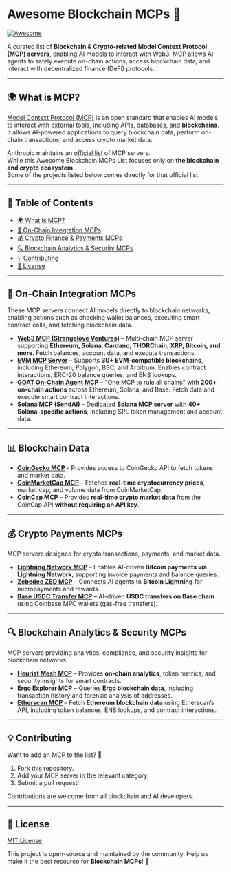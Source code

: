 # Awesome Blockchain MCPs 🚀

[![Awesome](https://awesome.re/badge.svg)](https://awesome.re)

A curated list of **Blockchain & Crypto-related Model Context Protocol (MCP) servers**, enabling AI models to interact with Web3. MCP allows AI agents to safely execute on-chain actions, access blockchain data, and interact with decentralized finance (DeFi) protocols.

---

## 🌍 What is MCP?

[Model Context Protocol (MCP)](https://modelcontextprotocol.io/introduction) is an open standard that enables AI models to interact with external tools, including APIs, databases, and **blockchains**. It allows AI-powered applications to query blockchain data, perform on-chain transactions, and access crypto market data.

Anthropic maintains an [official list](https://github.com/modelcontextprotocol/servers?tab=readme-ov-file) of MCP servers.  
While this Awesome Blockchain MCPs List focuses only on **the blockchain and crypto ecosystem**.  
Some of the projects listed below comes directly for that official list.

---

## 📌 Table of Contents

- [🌍 What is MCP?](#-what-is-mcp)
- [🔗 On-Chain Integration MCPs](#-on-chain-integration-mcps)
- [💰 Crypto Finance & Payments MCPs](#-crypto-finance--payments-mcps)
- [🔍 Blockchain Analytics & Security MCPs](#-blockchain-analytics--security-mcps)
- [💡 Contributing](#-contributing)
- [📜 License](#-license)

---

## 🔗 On-Chain Integration MCPs

These MCP servers connect AI models directly to blockchain networks, enabling actions such as checking wallet balances, executing smart contract calls, and fetching blockchain data.

- **[Web3 MCP (Strangelove Ventures)](https://github.com/strangelove-ventures/web3-mcp)** – Multi-chain MCP server supporting **Ethereum, Solana, Cardano, THORChain, XRP, Bitcoin, and more**. Fetch balances, account data, and execute transactions.
- **[EVM MCP Server](https://github.com/mcpdotdirect/evm-mcp-server)** – Supports **30+ EVM-compatible blockchains**, including Ethereum, Polygon, BSC, and Arbitrum. Enables contract interactions, ERC-20 balance queries, and ENS lookups.
- **[GOAT On-Chain Agent MCP](https://github.com/goat-sdk/goat/tree/main/typescript/examples/by-framework/model-context-protocol)** – "One MCP to rule all chains" with **200+ on-chain actions** across Ethereum, Solana, and Base. Fetch data and execute smart contract interactions.
- **[Solana MCP (SendAI)](https://github.com/sendaifun/solana-agent-kit/tree/main/examples/agent-kit-mcp-server)** – Dedicated **Solana MCP server** with **40+ Solana-specific actions**, including SPL token management and account data.

---

## 📊 Blockchain Data

- **[CoinGecko MCP](https://github.com/Blockchain-MCPs/coingecko-mcp)** - Provides access to CoinGecko API to fetch tokens and market data.
- **[CoinMarketCap MCP](https://github.com/anjor/coinmarket-mcp-server)** – Fetches **real-time cryptocurrency prices**, market cap, and volume data from CoinMarketCap.
- **[CoinCap MCP](https://github.com/QuantGeekDev/coincap-mcp)** – Provides **real-time crypto market data** from the CoinCap API **without requiring an API key**.

--- 

## 💰 Crypto Payments MCPs

MCP servers designed for crypto transactions, payments, and market data.

- **[Lightning Network MCP](https://github.com/AbdelStark/lightning-mcp)** – Enables AI-driven **Bitcoin payments via Lightning Network**, supporting invoice payments and balance queries.
- **[Zebedee ZBD MCP](https://github.com/zebedeeio/zbd-mcp-server)** – Connects AI agents to **Bitcoin Lightning** for micropayments and rewards.
- **[Base USDC Transfer MCP](https://github.com/magnetai/mcp-free-usdc-transfer)** – AI-driven **USDC transfers on Base chain** using Coinbase MPC wallets (gas-free transfers).

---

## 🔍 Blockchain Analytics & Security MCPs

MCP servers providing analytics, compliance, and security insights for blockchain networks.

- **[Heurist Mesh MCP](https://github.com/heurist-network/heurist-mesh-mcp-server)** – Provides **on-chain analytics**, token metrics, and security insights for smart contracts.
- **[Ergo Explorer MCP](https://github.com/marctheshark3/ergo-mcp)** – Queries **Ergo blockchain data**, including transaction history and forensic analysis of addresses.
- **[Etherscan MCP](https://github.com/crazyrabbitLTC/mcp-etherscan-server)** – Fetch **Ethereum blockchain data** using Etherscan’s API, including token balances, ENS lookups, and contract interactions.

---

## 💡 Contributing

Want to add an MCP to the list? 🚀

1. Fork this repository.
2. Add your MCP server in the relevant category.
3. Submit a pull request!

Contributions are welcome from all blockchain and AI developers.

---

## 📜 License

[MIT License](LICENSE)

This project is open-source and maintained by the community. Help us make it the best resource for **Blockchain MCPs**! 💙
